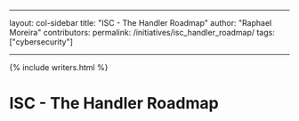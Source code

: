 ﻿---

layout: col-sidebar
title: "ISC - The Handler Roadmap"
author: "Raphael Moreira"
contributors: 
permalink: /initiatives/isc_handler_roadmap/
tags: ["cybersecurity"]

---

{% include writers.html %}

# ISC - The Handler Roadmap
